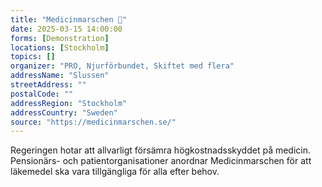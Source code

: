 ```yaml
---
title: "Medicinmarschen 💊"
date: 2025-03-15 14:00:00
forms: [Demonstration]
locations: [Stockholm]
topics: []
organizer: "PRO, Njurförbundet, Skiftet med flera"
addressName: "Slussen"
streetAddress: ""
postalCode: ""
addressRegion: "Stockholm"
addressCountry: "Sweden"
source: "https://medicinmarschen.se/"
---
```

Regeringen hotar att allvarligt försämra högkostnadsskyddet på medicin. Pensionärs- och patientorganisationer anordnar Medicinmarschen för att läkemedel ska vara tillgängliga för alla efter behov.
